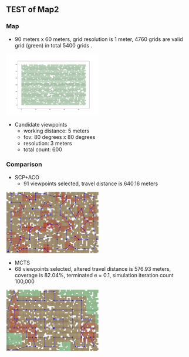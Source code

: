 ## TEST of Map2  

### Map
- 90 meters x 60 meters, grid resolution is 1 meter, 4760 grids are valid grid (green) in total 5400 grids .
<img src="https://github.com/suneric/aircraft_scanning/blob/master/aircraft_scanning_plan/scripts/image/map961.jpeg" width=50% height=50%>

- Candidate viewpoints
  - working distance: 5 meters
  - fov: 80 degrees x 80 degrees
  - resolution: 3 meters
  - total count: 600

### Comparison

- SCP+ACO
  - 91 viewpoints selected, travel distance is 640.16 meters
<img src="https://github.com/suneric/aircraft_scanning/blob/master/aircraft_scanning_plan/scripts/results/acobest_2.png" width=50% height=50%>  

- MCTS
 - 68 viewpoints selected, altered travel distance is 576.93 meters, coverage is 82.04%, terminated e = 0.1, simulation iteration count 100,000   
<img src="https://github.com/suneric/aircraft_scanning/blob/master/aircraft_scanning_plan/scripts/results/mctsbest_2.png" width=50% height=50%>   
